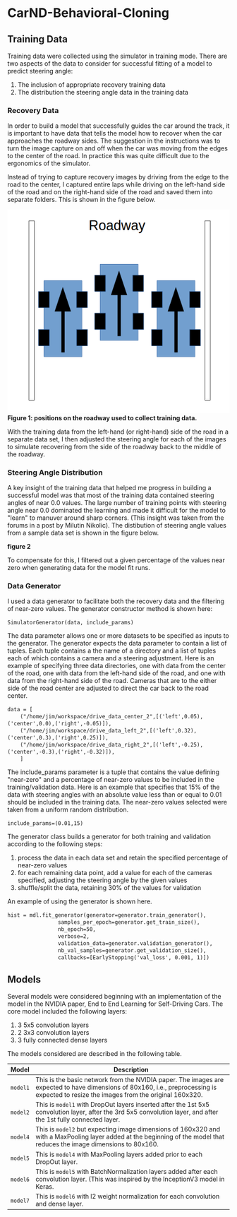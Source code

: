 # CarND-Behavioral-Cloning

## Training Data

Training data were collected using the simulator in training mode. There are two aspects of the data to consider for successful fitting of a model to predict steering angle:

1. The inclusion of appropriate recovery training data
1. The distribution the steering angle data in the training data

### Recovery Data
In order to build a model that successfully guides the car around the track, it is important to have data that tells the model how to recover when the car approaches the roadway sides. The suggestion in the instructions was to turn the image capture on and off when the car was moving from the edges to the center of the road. In practice this was quite difficult due to the ergonomics of the simulator.

Instead of trying to capture recovery images by driving from the edge to the road to the center, I captured entire laps while driving on the left-hand side of the road and on the right-hand side of the road and saved them into separate folders. This is shown in the figure below.


![alt tag](readme_images/roadway.png)
**Figure 1: positions on the roadway used to collect training data.**

With the training data from the left-hand (or right-hand) side of the road in a separate data set, I then adjusted the steering angle for each of the images to simulate recovering from the side of the roadway back to the middle of the roadway.

### Steering Angle Distribution

A key insight of the training data that helped me progress in building a successful model was that most of the training data contained steering angles of near 0.0 values. The large number of training points with steering angle near 0.0 dominated the learning and made it difficult for the model to "learn" to manuver around sharp corners. (This insight was taken from the forums in a post by Milutin Nikolic). The distibution of steering angle values from a sample data set is shown in the figure below.

**figure 2**

To compensate for this, I filtered out a given percentage of the values near zero when generating data for the model fit runs.

### Data Generator

I used a data generator to facilitate both the recovery data and the filtering of near-zero values. The generator constructor method is shown here:

```
SimulatorGenerator(data, include_params)
```

The data parameter allows one or more datasets to be specified as inputs to the generator. The generator expects the data parameter to contain a list of tuples. Each tuple contains a the name of a directory and a list of tuples each of which contains a camera and a steering adjustment. Here is an example of specifying three data directories, one with data from the center of the road, one with data from the left-hand side of the road, and one with data from the right-hand side of the road. Cameras that are to the either side of the road center are adjusted to direct the car back to the road center.

```
data = [
    ("/home/jim/workspace/drive_data_center_2",[('left',0.05),('center',0.0),('right',-0.05)]),
    ("/home/jim/workspace/drive_data_left_2",[('left',0.32),('center',0.3),('right',0.25)]),
    ("/home/jim/workspace/drive_data_right_2",[('left',-0.25),('center',-0.3),('right',-0.32)]),
    ]
```

The include_params parameter is a tuple that contains the value defining "near-zero" and a percentage of near-zero values to be included in the training/validation data. Here is an example that specifies that 15% of the data with steering angles with an absolute value less than or equal to 0.01 should be included in the training data. The near-zero values selected were taken from a uniform random distribution.

```
include_params=(0.01,15)
```
The generator class builds a generator for both training and validation according to the following steps:

1. process the data in each data set and retain the specified percentage of near-zero values
1. for each remaining data point, add a value for each of the cameras specified, adjusting the steering angle by the given values
1. shuffle/split the data, retaining 30% of the values for validation

An example of using the generator is shown here.
```
hist = mdl.fit_generator(generator=generator.train_generator(), 
                samples_per_epoch=generator.get_train_size(),
                nb_epoch=50,
                verbose=2,
                validation_data=generator.validation_generator(),
                nb_val_samples=generator.get_validation_size(),
                callbacks=[EarlyStopping('val_loss', 0.001, 1)])
```
## Models

Several models were considered beginning with an implementation of the model in the NVIDIA paper, End to End Learning for Self-Driving Cars. The core model included the following layers:

1. 3 5x5 convolution layers
1. 2 3x3 convolution layers
1. 3 fully connected dense layers

The models considered are described in the following table.

|Model|Description|
|---|---|
|```model1```|This is the basic network from the NVIDIA paper. The images are expected to have dimensions of 80x160, i.e., preprocessing is expected to resize the images from the original 160x320.|
|```model2```|This is ```model1``` with DropOut layers inserted after the 1st 5x5 convolution layer, after the 3rd 5x5 convolution layer, and after the 1st fully connected layer.|
|```model4```|This is ```model2``` but expecting image dimensions of 160x320 and with a MaxPooling layer added at the beginning of the model that reduces the image dimensions to 80x160.|
|```model5```|This is ```model4``` with MaxPooling layers added prior to each DropOut layer.|
|```model6```|This is ```model5``` with BatchNormalization layers added after each convolution layer. (This was inspired by the InceptionV3 model in Keras.|
|```model7```|This is ```model6``` with l2 weight normalization for each convolution and dense layer.|

